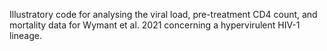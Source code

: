 Illustratory code for analysing the viral load, pre-treatment CD4 count, and mortality data for Wymant et al. 2021 concerning a hypervirulent HIV-1 lineage.

